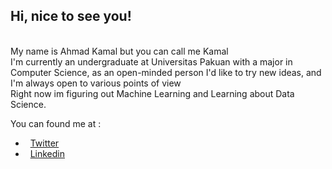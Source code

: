 ## Hi, nice to see you!

<br/>
My name is Ahmad Kamal but you can call me Kamal <br/>
I'm currently an undergraduate at Universitas Pakuan with a major in Computer Science, as an open-minded person I'd like to try new ideas, and I'm always open to various points of view

<br/>
Right now im figuring out Machine Learning and Learning about Data Science.

You can found me at :
- &nbsp; [Twitter](https://twitter.com/AhmadKamalB123)
- &nbsp; [Linkedin](https://www.linkedin.com/in/ahmad-kamal-bamasymus-345870214/)
